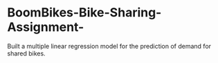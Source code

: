# BoomBikes-Bike-Sharing-Assignment-
Built a multiple linear regression model for the prediction of demand for shared bikes.
